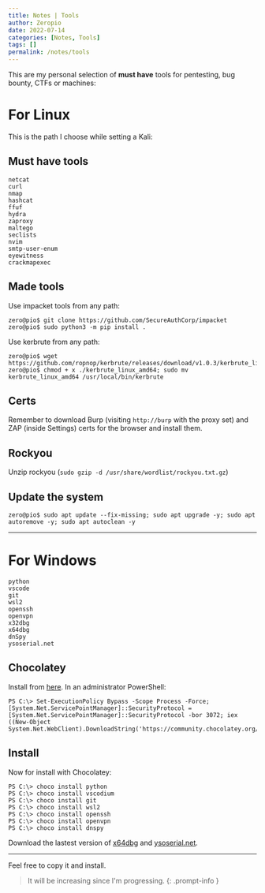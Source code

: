 ```yaml
---
title: Notes | Tools
author: Zeropio
date: 2022-07-14
categories: [Notes, Tools]
tags: []
permalink: /notes/tools
---
```


This are my personal selection of **must have** tools for pentesting, bug bounty, CTFs or machines:

# For Linux

This is the path I choose while setting a Kali:

## Must have tools

```
netcat
curl
nmap
hashcat
ffuf
hydra
zaproxy
maltego
seclists
nvim
smtp-user-enum 
eyewitness
crackmapexec
```

## Made tools

Use impacket tools from any path:
```console
zero@pio$ git clone https://github.com/SecureAuthCorp/impacket
zero@pio$ sudo python3 -m pip install .
```

Use kerbrute from any path:
```console
zero@pio$ wget https://github.com/ropnop/kerbrute/releases/download/v1.0.3/kerbrute_linux_amd64
zero@pio$ chmod + x ./kerbrute_linux_amd64; sudo mv kerbrute_linux_amd64 /usr/local/bin/kerbrute
```

## Certs 

Remember to download Burp (visiting `http://burp` with the proxy set) and ZAP (inside Settings) certs for the browser and install them.

## Rockyou 

Unzip rockyou (`sudo gzip -d /usr/share/wordlist/rockyou.txt.gz`)

## Update the system

```console
zero@pio$ sudo apt update --fix-missing; sudo apt upgrade -y; sudo apt autoremove -y; sudo apt autoclean -y
```

---

# For Windows

```
python
vscode
git
wsl2
openssh
openvpn
x32dbg
x64dbg
dnSpy
ysoserial.net
```

## Chocolatey

Install from [here](https://chocolatey.org/). In an administrator PowerShell:
```console
PS C:\> Set-ExecutionPolicy Bypass -Scope Process -Force; [System.Net.ServicePointManager]::SecurityProtocol = [System.Net.ServicePointManager]::SecurityProtocol -bor 3072; iex ((New-Object System.Net.WebClient).DownloadString('https://community.chocolatey.org/install.ps1'))
```

## Install 

Now for install with Chocolatey:
```console
PS C:\> choco install python
PS C:\> choco install vscodium
PS C:\> choco install git
PS C:\> choco install wsl2
PS C:\> choco install openssh
PS C:\> choco install openvpn
PS C:\> choco install dnspy
```

Download the lastest version of [x64dbg](https://github.com/x64dbg/x64dbg/releases/tag/snapshot) and [ysoserial.net](https://github.com/frohoff/ysoserial/releases).

---

Feel free to copy it and install.

> It will be increasing since I'm progressing.
{: .prompt-info }
